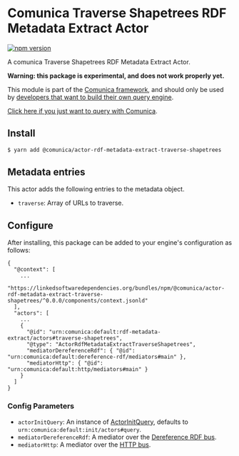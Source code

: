 # Comunica Traverse Shapetrees RDF Metadata Extract Actor

[![npm version](https://badge.fury.io/js/%40comunica%2Factor-rdf-metadata-extract-traverse-shapetrees.svg)](https://www.npmjs.com/package/@comunica/actor-rdf-metadata-extract-traverse-shapetrees)

A comunica Traverse Shapetrees RDF Metadata Extract Actor.

**Warning: this package is experimental, and does not work properly yet.**

This module is part of the [Comunica framework](https://github.com/comunica/comunica),
and should only be used by [developers that want to build their own query engine](https://comunica.dev/docs/modify/).

[Click here if you just want to query with Comunica](https://comunica.dev/docs/query/).

## Install

```bash
$ yarn add @comunica/actor-rdf-metadata-extract-traverse-shapetrees
```

## Metadata entries

This actor adds the following entries to the metadata object.

* `traverse`: Array of URLs to traverse.

## Configure

After installing, this package can be added to your engine's configuration as follows:
```text
{
  "@context": [
    ...
    "https://linkedsoftwaredependencies.org/bundles/npm/@comunica/actor-rdf-metadata-extract-traverse-shapetrees/^0.0.0/components/context.jsonld"  
  ],
  "actors": [
    ...
    {
      "@id": "urn:comunica:default:rdf-metadata-extract/actors#traverse-shapetrees",
      "@type": "ActorRdfMetadataExtractTraverseShapetrees",
      "mediatorDereferenceRdf": { "@id": "urn:comunica:default:dereference-rdf/mediators#main" },
      "mediatorHttp": { "@id": "urn:comunica:default:http/mediators#main" }
    }
  ]
}
```

### Config Parameters

* `actorInitQuery`: An instance of [ActorInitQuery](https://github.com/comunica/comunica/tree/master/packages/actor-init-query), defaults to `urn:comunica:default:init/actors#query`.
* `mediatorDereferenceRdf`: A mediator over the [Dereference RDF bus](https://github.com/comunica/comunica/tree/master/packages/bus-dereference-rdf).
* `mediatorHttp`: A mediator over the [HTTP bus](https://github.com/comunica/comunica/tree/master/packages/bus-http).

